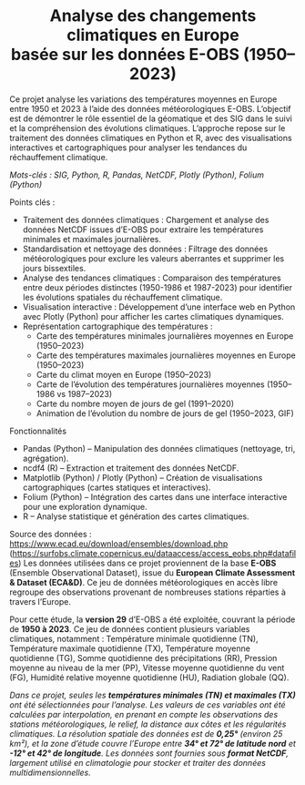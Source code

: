 <h1 align="center">Analyse des changements climatiques en Europe<br>basée sur les données E-OBS (1950–2023)</h1>

Ce projet analyse les variations des températures moyennes en Europe entre 1950 et 2023 à l’aide des données météorologiques E-OBS. L’objectif est de démontrer le rôle essentiel de la géomatique et des SIG dans le suivi et la compréhension des évolutions climatiques. L’approche repose sur le traitement des données climatiques en Python et R, avec des visualisations interactives et cartographiques pour analyser les tendances du réchauffement climatique.  

*Mots-clés : SIG, Python, R, Pandas, NetCDF, Plotly (Python), Folium (Python)*

Points clés :
- Traitement des données climatiques : Chargement et analyse des données NetCDF issues d’E-OBS pour extraire les températures minimales et maximales journalières.  
- Standardisation et nettoyage des données : Filtrage des données météorologiques pour exclure les valeurs aberrantes et supprimer les jours bissextiles.  
- Analyse des tendances climatiques : Comparaison des températures entre deux périodes distinctes (1950-1986 et 1987-2023) pour identifier les évolutions spatiales du réchauffement climatique.  
- Visualisation interactive : Développement d’une interface web en Python avec Plotly (Python) pour afficher les cartes climatiques dynamiques.  
- Représentation cartographique des températures :  
  - Carte des températures minimales journalières moyennes en Europe (1950–2023)  
  - Carte des températures maximales journalières moyennes en Europe (1950–2023)  
  - Carte du climat moyen en Europe (1950–2023)
  - Carte de l’évolution des températures journalières moyennes (1950–1986 vs 1987–2023)
  - Carte du nombre moyen de jours de gel (1991–2020)
  - Animation de l’évolution du nombre de jours de gel (1950–2023, GIF)  

Fonctionnalités
- Pandas (Python) – Manipulation des données climatiques (nettoyage, tri, agrégation).  
- ncdf4 (R) – Extraction et traitement des données NetCDF.  
- Matplotlib (Python) / Plotly (Python) – Création de visualisations cartographiques (cartes statiques et interactives).  
- Folium (Python) – Intégration des cartes dans une interface interactive pour une exploration dynamique.  
- R – Analyse statistique et génération des cartes climatiques.  

Source des données : https://www.ecad.eu/download/ensembles/download.php (https://surfobs.climate.copernicus.eu/dataaccess/access_eobs.php#datafiles)
Les données utilisées dans ce projet proviennent de la base **E-OBS** (Ensemble Observational Dataset), issue du **European Climate Assessment & Dataset (ECA&D)**. Ce jeu de données météorologiques en accès libre regroupe des observations provenant de nombreuses stations réparties à travers l’Europe.  

Pour cette étude, la **version 29** d’E-OBS a été exploitée, couvrant la période de **1950 à 2023**. Ce jeu de données contient plusieurs variables climatiques, notamment : Température minimale quotidienne (TN), Température maximale quotidienne (TX), Température moyenne quotidienne (TG), Somme quotidienne des précipitations (RR), Pression moyenne au niveau de la mer (PP), Vitesse moyenne quotidienne du vent (FG), Humidité relative moyenne quotidienne (HU), Radiation globale (QQ).

*Dans ce projet, seules les **températures minimales (TN) et maximales (TX)** ont été sélectionnées pour l’analyse. Les valeurs de ces variables ont été calculées par interpolation, en prenant en compte les observations des stations météorologiques, le relief, la distance aux côtes et les régularités climatiques. La résolution spatiale des données est de **0,25°** (environ 25 km²), et la zone d’étude couvre l’Europe entre **34° et 72° de latitude nord** et **-12° et 42° de longitude**. Les données sont fournies sous **format NetCDF**, largement utilisé en climatologie pour stocker et traiter des données multidimensionnelles.*
